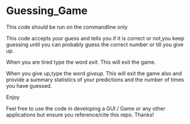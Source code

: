 # Guessing_Game
This code should be run on the commandline only

This code accepts your guess and tells you if it is correct or not,you keep guessing until you can probably guess the correct number
or till you give up.

When you are tired type the word *exit*. This will exit the game.

When you give up,type the word *giveup*. This will exit the game also and provide a summary statistics of your predictions and the number of times you have guessed.

Enjoy

Feel free to use the code in developing a GUI / Game or any other applications but ensure you reference/cite this repo. Thanks!
